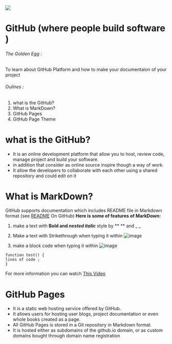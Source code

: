  
![ ](https://www.dsxhub.org/wp-content/uploads/2021/03/DataLab_-_Chapitre_0_-_Fabriquer_sa_station_de_mesure_connect_e_github-logo-640x320-1.png)
# GitHub (where people build software )


###### The Golden Egg :
To learn about GitHub Platform and how to make your documentaion of your project

###### Oulines :
1. what is the GitHub?
2. What is MarkDown?
3. GitHub Pages
4. GitHub Page Theme

# what is the GitHub?
- It is an online development platform that allow you to host, review code, manage project and build your software. 
- in addition that consider as online source inspire though a way of work. 
- It allow the developers to collaborate with each other using a shared repository and could edit on it

# What is MarkDown?
GitHub supports documentation which includes README file in Markdown format (see [README](https://eslamakram.github.io/Reading-Notes/)  On GitHub)
**Here is some of features of MarkDown:**
1. make a text with **Bold and _nested italic_** style by ** ** and _ _ 
2. Make a text with Strikethrough when typing it within ![image](https://user-images.githubusercontent.com/23285132/123649627-94b84200-d832-11eb-92c7-df38521bcf37.png)

3. make a block code when typing it within ![image](https://user-images.githubusercontent.com/23285132/123649280-4dca4c80-d832-11eb-83e9-6049a8490a26.png)
 
  ```
function test() {
  lines of code ;
}
```
For more information you can watch [This Video](https://youtu.be/peQprAGUcrs)


# GitHub Pages
 - It is a static web hosting service offered by GitHub.
 - It allows users for hosting user blogs, project documentation or even whole books created as a page.
 - All GitHub Pages is stored in a Git repository in Markdown format. 
 - It is hosted either as subdomains of the github.io domain, or as custom domains bought through domain name registration 





